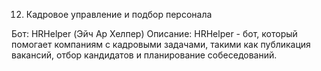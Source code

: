 12. Кадровое управление и подбор персонала

Бот: HRHelper (Эйч Ар Хелпер)
Описание: HRHelper - бот, который помогает компаниям с кадровыми задачами, такими как публикация вакансий, отбор кандидатов и планирование собеседований.